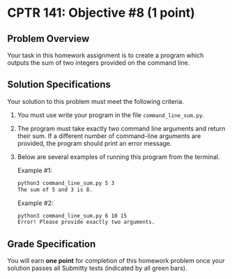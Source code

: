 # CPTR 141: Objective #8 (1 point)

## Problem Overview

Your task in this homework assignment is to create a program which outputs the sum of two integers provided on the command line.

## Solution Specifications

Your solution to this problem must meet the following criteria.

1. You must use write your program in the file `command_line_sum.py`.

1. The program must take exactly two command line arguments and return their sum.  If a different number of command-line arguments are provided, the program should print an error message.

4. Below are several examples of running this program from the terminal.

    Example #1:
    ```bash
    python3 command_line_sum.py 5 3
    The sum of 5 and 3 is 8.
    ```

    Example #2:
    ```bash
    python3 command_line_sum.py 6 10 15
    Error! Please provide exactly two arguments.
    ```

## Grade Specification

You will earn **one point** for completion of this homework problem once your solution passes all Submitty tests (indicated by all green bars).
